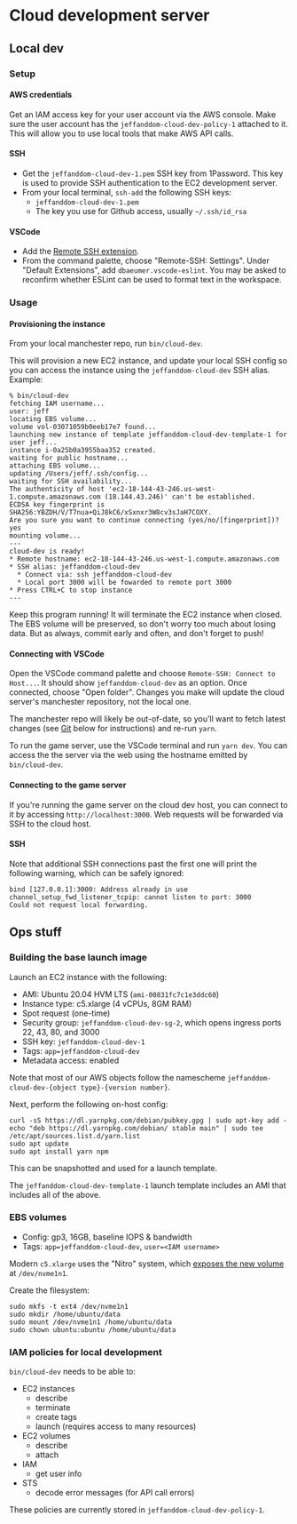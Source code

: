 # Cloud development server

##  Local dev

### Setup

#### AWS credentials

Get an IAM access key for your user account via the AWS console. Make sure the user account has the `jeffanddom-cloud-dev-policy-1` attached to it. This will allow you to use local tools that make AWS API calls.

#### SSH

- Get the `jeffanddom-cloud-dev-1.pem` SSH key from 1Password. This key is used to provide SSH authentication to the EC2 development server.
- From your local terminal, `ssh-add` the following SSH keys:
    - `jeffanddom-cloud-dev-1.pem`
    - The key you use for Github access, usually `~/.ssh/id_rsa`

#### VSCode

- Add the [Remote SSH extension](https://code.visualstudio.com/docs/remote/ssh).
- From the command palette, choose "Remote-SSH: Settings". Under "Default Extensions", add `dbaeumer.vscode-eslint`. You may be asked to reconfirm whether ESLint can be used to format text in the workspace.

### Usage

#### Provisioning the instance

From your local manchester repo, run `bin/cloud-dev`.

This will provision a new EC2 instance, and update your local SSH config so you can access the instance using the `jeffanddom-cloud-dev` SSH alias. Example:

```
% bin/cloud-dev
fetching IAM username...
user: jeff
locating EBS volume...
volume vol-03071059b0eeb17e7 found...
launching new instance of template jeffanddom-cloud-dev-template-1 for user jeff...
instance i-0a25b0a3955baa352 created.
waiting for public hostname...
attaching EBS volume...
updating /Users/jeff/.ssh/config...
waiting for SSH availability...
The authenticity of host 'ec2-18-144-43-246.us-west-1.compute.amazonaws.com (18.144.43.246)' can't be established.
ECDSA key fingerprint is SHA256:YBZDH/V/T7nua+QiJ8kC6/xSxnxr3W8cv3sJaH7COXY.
Are you sure you want to continue connecting (yes/no/[fingerprint])? yes
mounting volume...
---
cloud-dev is ready!
* Remote hostname: ec2-18-144-43-246.us-west-1.compute.amazonaws.com
* SSH alias: jeffanddom-cloud-dev
  * Connect via: ssh jeffanddom-cloud-dev
  * Local port 3000 will be fowarded to remote port 3000
* Press CTRL+C to stop instance
---
```

Keep this program running! It will terminate the EC2 instance when closed. The EBS volume will be preserved, so don't worry too much about losing data. But as always, commit early and often, and don't forget to push!

#### Connecting with VSCode

Open the VSCode command palette and choose `Remote-SSH: Connect to Host...`. It should show `jeffanddom-cloud-dev` as an option. Once connected, choose "Open folder". Changes you make will update the cloud server's manchester repository, not the local one.

The manchester repo will likely be out-of-date, so you'll want to fetch latest changes (see [Git](#Git) below for instructions) and re-run `yarn`.

To run the game server, use the VSCode terminal and run `yarn dev`. You can access the the server via the web using the hostname emitted by `bin/cloud-dev`.

#### Connecting to the game server

If you're running the game server on the cloud dev host, you can connect to it by accessing `http://localhost:3000`. Web requests will be forwarded via SSH to the cloud host.

#### SSH

Note that additional SSH connections past the first one will print the following warning, which can be safely ignored:

```
bind [127.0.0.1]:3000: Address already in use
channel_setup_fwd_listener_tcpip: cannot listen to port: 3000
Could not request local forwarding.
```

## Ops stuff

### Building the base launch image

Launch an EC2 instance with the following:

- AMI: Ubuntu 20.04 HVM LTS (`ami-00831fc7c1e3ddc60`)
- Instance type: c5.xlarge (4 vCPUs, 8GM RAM)
- Spot request (one-time)
- Security group: `jeffanddom-cloud-dev-sg-2`, which opens ingress ports 22, 43, 80, and 3000
- SSH key: `jeffanddom-cloud-dev-1`
- Tags: `app=jeffanddom-cloud-dev`
- Metadata access: enabled

Note that most of our AWS objects follow the namescheme `jeffanddom-cloud-dev-{object type}-{version number}`.

Next, perform the following on-host config:

```
curl -sS https://dl.yarnpkg.com/debian/pubkey.gpg | sudo apt-key add -
echo "deb https://dl.yarnpkg.com/debian/ stable main" | sudo tee /etc/apt/sources.list.d/yarn.list
sudo apt update
sudo apt install yarn npm
```

This can be snapshotted and used for a launch template.

The `jeffanddom-cloud-dev-template-1` launch template includes an AMI that includes all of the above.

### EBS volumes

- Config: gp3, 16GB, baseline IOPS & bandwidth
- Tags: `app=jeffanddom-cloud-dev`, `user=<IAM username>`

Modern `c5.xlarge` uses the "Nitro" system, which [exposes the new volume](https://docs.aws.amazon.com/AWSEC2/latest/UserGuide/ebs-using-volumes.html) at `/dev/nvme1n1`.

Create the filesystem:

```
sudo mkfs -t ext4 /dev/nvme1n1
sudo mkdir /home/ubuntu/data
sudo mount /dev/nvme1n1 /home/ubuntu/data
sudo chown ubuntu:ubuntu /home/ubuntu/data
```

### IAM policies for local development

`bin/cloud-dev` needs to be able to:

- EC2 instances
  - describe
  - terminate
  - create tags
  - launch (requires access to many resources)
- EC2 volumes
  - describe
  - attach
- IAM
  - get user info
- STS
  - decode error messages (for API call errors)

These policies are currently stored in `jeffanddom-cloud-dev-policy-1`.
